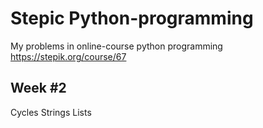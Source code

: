 # Stepic Python-programming
My problems in online-course python programming 
https://stepik.org/course/67

## Week #2
Cycles
Strings
Lists
